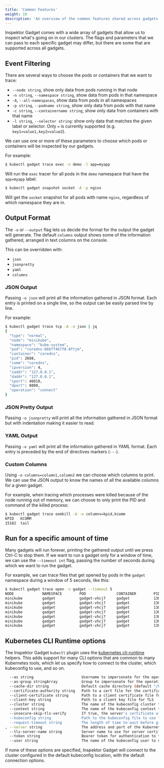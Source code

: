 ```yaml
---
title: 'Common Features'
weight: 10
description: 'An overview of the common features shared across gadgets'
---
```


Inspektor Gadget comes with a wide array of gadgets that allow us to
inspect what's going on in our clusters. The flags and parameters that we
can pass to each specific gadget may differ, but there are some that are
supported across all gadgets.

## Event Filtering

There are several ways to choose the pods or containers that we want to
trace:

 * `--node string`, show only data from pods running in that node
 * `-n string`, `--namespace string`, show data from pods in that namespace
 * `-A`, `--all-namespaces`, show data from pods in all namespaces
 * `-p string`, `--podname string`, show only data from pods with that name
 * `-c string`, `--containername string`, show only data from containers with that name
 * `-l string`, `--selector string`: show only data that matches the given
   label or selector. Only `=` is currently supported (e.g. `key1=value1,key2=value2`).

We can use one or more of these parameters to choose which pods or
containers will be inspected by our gadgets.

For example:

```bash
$ kubectl gadget trace exec -n demo -l app=myapp
```

Will run the `exec` tracer for all pods in the `demo` namespace that have
the `app=myapp` label.

```bash
$ kubectl gadget snapshot socket -A -p nginx
```

Will get the `socket` snapshot for all pods with name `nginx`, regardless
of which namespace they are in.

## Output Format

The `-o` or `--output` flag lets us decide the format for the output the
gadget will generate. The default `columns` output shows some of the
information gathered, arranged in text columns on the console.

This can be overridden with:
- `json`
- `jsonpretty`
- `yaml`
- `columns`

### JSON Output

Passing `-o json` will print all the information gathered in JSON format.
Each entry is printed on a single line, so the output can be easily parsed line by line.

For example:
```bash
$ kubectl gadget trace tcp -A -o json | jq
{
  "type": "normal",
  "node": "minikube",
  "namespace": "kube-system",
  "pod": "coredns-66bff467f8-8ftjm",
  "container": "coredns",
  "pid": 2688,
  "comm": "coredns",
  "ipversion": 4,
  "saddr": "127.0.0.1",
  "daddr": "127.0.0.1",
  "sport": 46010,
  "dport": 8080,
  "operation": "connect"
}
```

### JSON Pretty Output

Passing `-o jsonpretty` will print all the information gathered in JSON format but with indentation making it easier to read.

### YAML Output

Passing `-o yaml` will print all the information gathered in YAML format.
Each entry is preceded by the end of directives markers (`---`).

### Custom Columns

Using `-o columns=column1,column2` we can choose which columns to
print. We can use the JSON output to know the names of all the available
columns for a given gadget.

For example, when tracing which processes were killed because of the node
running out of memory, we can choose to only print the PID and command of
the killed process:

```bash
$ kubectl gadget trace oomkill -A -o columns=kpid,kcomm
KPID   KCOMM
15182  tail
```

## Run for a specific amount of time

Many gadgets will run forever, printing the gathered output until we press
Ctrl-C to stop them. If we want to run a gadget only for a window of time,
we can use the `--timeout int` flag, passing the number of seconds during which
we want to run the gadget.

For example, we can trace files that get opened by pods in the `gadget`
namespace during a window of 5 seconds, like this:

```bash
$ kubectl gadget trace open -n gadget --timeout 5
NODE             NAMESPACE        POD              CONTAINER        PID    COMM             FD  ERR PATH
minikube         gadget           gadget-vhcj7     gadget           1303299 gadgettracerman  3     0 /etc/ld.so.cache
minikube         gadget           gadget-vhcj7     gadget           1303299 gadgettracerman  3     0 /lib/x86_64-linux-gnu/libpthread.so.0
minikube         gadget           gadget-vhcj7     gadget           1303299 gadgettracerman  3     0 /lib/x86_64-linux-gnu/libseccomp.so.2
minikube         gadget           gadget-vhcj7     gadget           1303299 gadgettracerman  3     0 /lib/x86_64-linux-gnu/libc.so.6
minikube         gadget           gadget-vhcj7     gadget           1303299 gadgettracerman  3     0 /sys/kernel/mm/transparent_hugepage/hpage_pmd_size
minikube         gadget           gadget-vhcj7     gadget           1303299 gadgettracerman  6     0 /usr/bin/gadgettracermanager
minikube         gadget           gadget-vhcj7     gadget           1303299 gadgettracerman  6     0 /etc/localtime
```

## Kubernetes CLI Runtime options

The Inspektor Gadget `kubectl` plugin uses the [kubernetes
cli-runtime](https://github.com/kubernetes/cli-runtime) helpers. This adds
support for many CLI options that are common to many Kubernetes tools,
which let us specify how to connect to the cluster, which kubeconfig to
use, and so on.

```bash
  --as string                      Username to impersonate for the operation
  --as-group stringArray           Group to impersonate for the operation, this flag can be repeated to specify multiple groups.
  --cache-dir string               Default cache directory (default "/home/marga/.kube/cache")
  --certificate-authority string   Path to a cert file for the certificate authority
  --client-certificate string      Path to a client certificate file for TLS
  --client-key string              Path to a client key file for TLS
  --cluster string                 The name of the kubeconfig cluster to use
  --context string                 The name of the kubeconfig context to use
  --insecure-skip-tls-verify       If true, the server's certificate will not be checked for validity. This will make your HTTPS connections insecure
  --kubeconfig string              Path to the kubeconfig file to use for CLI requests.
  --request-timeout string         The length of time to wait before giving up on a single server request. Non-zero values should contain a corresponding time unit (e.g. 1s, 2m, 3h). A value of zero means don't timeout requests. (default "0")
, --server string                  The address and port of the Kubernetes API server
  --tls-server-name string         Server name to use for server certificate validation. If it is not provided, the hostname used to contact the server is used
  --token string                   Bearer token for authentication to the API server
  --user string                    The name of the kubeconfig user to use
```

If none of these options are specified, Inspektor Gadget will connect to the
cluster configured in the default kubeconfig location, with the default
connection options.
